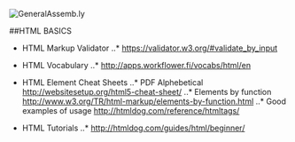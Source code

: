 ![GeneralAssemb.ly](https://github.com/generalassembly/ga-ruby-on-rails-for-devs/raw/master/images/ga.png "GeneralAssemb.ly")

##HTML BASICS

* HTML Markup Validator
..* https://validator.w3.org/#validate_by_input

* HTML Vocabulary
..* http://apps.workflower.fi/vocabs/html/en

* HTML Element Cheat Sheets
..* PDF Alphebetical http://websitesetup.org/html5-cheat-sheet/
..* Elements by function http://www.w3.org/TR/html-markup/elements-by-function.html
..* Good examples of usage http://htmldog.com/reference/htmltags/

* HTML Tutorials
..* http://htmldog.com/guides/html/beginner/